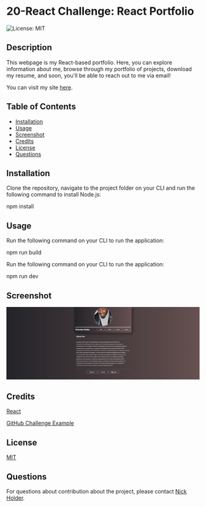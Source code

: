 # 20-React Challenge: React Portfolio

![License: MIT](https://img.shields.io/badge/License-MIT-yellow.svg)

## Description

This webpage is my React-based portfolio. Here, you can explore information about me, browse through my portfolio of projects, download my resume, and soon, you'll be able to reach out to me via email!

You can visit my site [here](https://nix-portfolio.netlify.app//).

## Table of Contents
  - [Installation](#installation)
  - [Usage](#usage)
  - [Screenshot](#screenshot)
  - [Credits](#credits)
  - [License](#license)
  - [Questions](#questions)

## Installation
Clone the repository, navigate to the project folder on your CLI and run the following command to install Node.js:

npm install

## Usage
Run the following command on your CLI to run the application:

npm run build

Run the following command on your CLI to run the application:

npm run dev

## Screenshot
![Screenshot](image.png)

## Credits
[React](https://react.dev/learn/add-react-to-an-existing-project#step-1-set-up-a-modular-javascript-environment)
  
[GitHub Challenge Example](https://github.com/AndrueGage/react-portfolio)

## License
[MIT](https://opensource.org/licenses/MIT)

## Questions
For questions about contribution about the project, please contact [Nick Holder](mailto:ngholder@hotmail.com).
